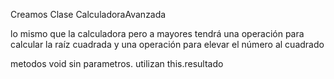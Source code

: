 Creamos Clase CalculadoraAvanzada

lo mismo que la calculadora pero a mayores tendrá una operación para calcular la raíz cuadrada
y una operación para elevar el número al cuadrado

metodos void sin parametros. utilizan this.resultado
